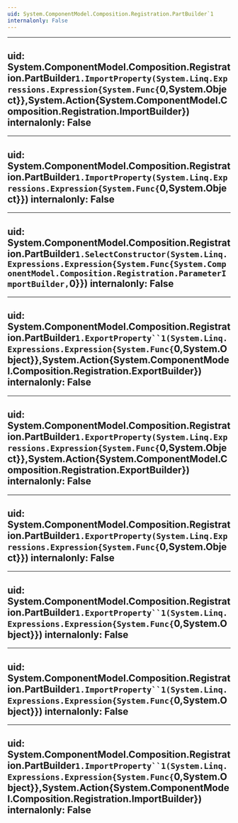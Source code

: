 ```yaml
---
uid: System.ComponentModel.Composition.Registration.PartBuilder`1
internalonly: False
---
```


---
uid: System.ComponentModel.Composition.Registration.PartBuilder`1.ImportProperty(System.Linq.Expressions.Expression{System.Func{`0,System.Object}},System.Action{System.ComponentModel.Composition.Registration.ImportBuilder})
internalonly: False
---

---
uid: System.ComponentModel.Composition.Registration.PartBuilder`1.ImportProperty(System.Linq.Expressions.Expression{System.Func{`0,System.Object}})
internalonly: False
---

---
uid: System.ComponentModel.Composition.Registration.PartBuilder`1.SelectConstructor(System.Linq.Expressions.Expression{System.Func{System.ComponentModel.Composition.Registration.ParameterImportBuilder,`0}})
internalonly: False
---

---
uid: System.ComponentModel.Composition.Registration.PartBuilder`1.ExportProperty``1(System.Linq.Expressions.Expression{System.Func{`0,System.Object}},System.Action{System.ComponentModel.Composition.Registration.ExportBuilder})
internalonly: False
---

---
uid: System.ComponentModel.Composition.Registration.PartBuilder`1.ExportProperty(System.Linq.Expressions.Expression{System.Func{`0,System.Object}},System.Action{System.ComponentModel.Composition.Registration.ExportBuilder})
internalonly: False
---

---
uid: System.ComponentModel.Composition.Registration.PartBuilder`1.ExportProperty(System.Linq.Expressions.Expression{System.Func{`0,System.Object}})
internalonly: False
---

---
uid: System.ComponentModel.Composition.Registration.PartBuilder`1.ExportProperty``1(System.Linq.Expressions.Expression{System.Func{`0,System.Object}})
internalonly: False
---

---
uid: System.ComponentModel.Composition.Registration.PartBuilder`1.ImportProperty``1(System.Linq.Expressions.Expression{System.Func{`0,System.Object}})
internalonly: False
---

---
uid: System.ComponentModel.Composition.Registration.PartBuilder`1.ImportProperty``1(System.Linq.Expressions.Expression{System.Func{`0,System.Object}},System.Action{System.ComponentModel.Composition.Registration.ImportBuilder})
internalonly: False
---
